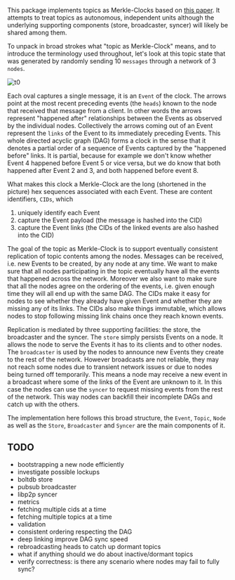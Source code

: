 This package implements topics as Merkle-Clocks based on [this paper](https://research.protocol.ai/publications/merkle-crdts-merkle-dags-meet-crdts/psaras2020.pdf). It attempts to treat topics as autonomous, independent units although the underlying supporting components (store, broadcaster, syncer) will likely be shared among them.

To unpack in broad strokes what "topic as Merkle-Clock" means, and to introduce the terminology used throughout, let's look at this topic state that was generated by randomly sending 10 `messages` through a network of 3 `nodes`.

![t0](https://user-images.githubusercontent.com/871693/214625854-ef5c9166-1c19-433d-8888-90cbb8ab54da.jpg)

Each oval captures a single message, it is an `Event` of the clock. The arrows point at the most recent preceding events (the `heads`) known to the node that received that message from a client. In other words the arrows represent "happened after" relationships between the Events as observed by the individual nodes. Collectively the arrows coming out of an Event represent the `links` of the Event to its immediately preceding Events. This whole directed acyclic graph (DAG) forms a clock in the sense that it denotes a partial order of a sequence of Events captured by the "happened before" links. It is partial, because for example we don't know whether Event 4 happened before Event 5 or vice versa, but we do know that both happened after Event 2 and 3, and both happened before event 8.

What makes this clock a Merkle-Clock are the long (shortened in the picture) hex sequences associated with each Event. These are content identifiers, `CIDs`, which

1. uniquely identify each Event
2. capture the Event payload (the message is hashed into the CID)
3. capture the Event links (the CIDs of the linked events are also hashed into the CID)

The goal of the topic as Merkle-Clock is to support eventually consistent replication of topic contents among the nodes. Messages can be received, i.e. new Events to be created, by any node at any time. We want to make sure that all nodes participating in the topic eventually have all the events that happened across the network. Moreover we also want to make sure that all the nodes agree on the ordering of the events, i.e. given enough time they will all end up with the same DAG. The CIDs make it easy for nodes to see whether they already have given Event and whether they are missing any of its links. The CIDs also make things immutable, which allows nodes to stop following missing link chains once they reach known events.

Replication is mediated by three supporting facilities: the store, the broadcaster and the syncer. The `store` simply persists Events on a node. It allows the node to serve the Events it has to its clients and to other nodes. The `broadcaster` is used by the nodes to announce new Events they create to the rest of the network. However broadcasts are not reliable, they may not reach some nodes due to transient network issues or due to nodes being turned off temporarily. This means a node may receive a new event in a broadcast where some of the links of the Event are unknown to it. In this case the nodes can use the `syncer` to request missing events from the rest of the network. This way nodes can backfill their incomplete DAGs and catch up with the others.

The implementation here follows this broad structure, the `Event`, `Topic`, `Node` as well as the `Store`, `Broadcaster` and `Syncer` are the main components of it.

## TODO

* bootstrapping a new node efficiently
* investigate possible lockups
* boltdb store
* pubsub broadcaster
* libp2p syncer
* metrics
* fetching multiple cids at a time
* fetching multiple topics at a time
* validation
* consistent ordering respecting the DAG
* deep linking improve DAG sync speed
* rebroadcasting heads to catch up dormant topics
* what if anything should we do about inactive/dormant topics
* verify correctness: is there any scenario where nodes may fail to fully sync?